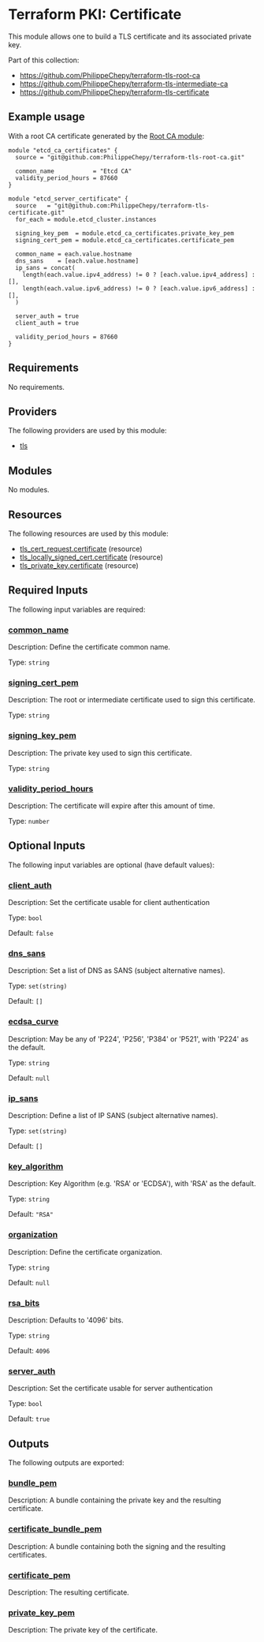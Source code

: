 # Terraform PKI: Certificate

This module allows one to build a TLS certificate and its associated private key.

Part of this collection:
- https://github.com/PhilippeChepy/terraform-tls-root-ca
- https://github.com/PhilippeChepy/terraform-tls-intermediate-ca
- https://github.com/PhilippeChepy/terraform-tls-certificate

## Example usage

With a root CA certificate generated by the [Root CA module](https://github.com/PhilippeChepy/terraform-tls-root-ca):

```
module "etcd_ca_certificates" {
  source = "git@github.com:PhilippeChepy/terraform-tls-root-ca.git"

  common_name           = "Etcd CA"
  validity_period_hours = 87660
}

module "etcd_server_certificate" {
  source   = "git@github.com:PhilippeChepy/terraform-tls-certificate.git"
  for_each = module.etcd_cluster.instances

  signing_key_pem  = module.etcd_ca_certificates.private_key_pem
  signing_cert_pem = module.etcd_ca_certificates.certificate_pem

  common_name = each.value.hostname
  dns_sans    = [each.value.hostname]
  ip_sans = concat(
    length(each.value.ipv4_address) != 0 ? [each.value.ipv4_address] : [],
    length(each.value.ipv6_address) != 0 ? [each.value.ipv6_address] : [],
  )

  server_auth = true
  client_auth = true

  validity_period_hours = 87660
}
```

<!-- BEGIN_TF_DOCS -->
## Requirements

No requirements.

## Providers

The following providers are used by this module:

- <a name="provider_tls"></a> [tls](#provider\_tls)

## Modules

No modules.

## Resources

The following resources are used by this module:

- [tls_cert_request.certificate](https://registry.terraform.io/providers/hashicorp/tls/latest/docs/resources/cert_request) (resource)
- [tls_locally_signed_cert.certificate](https://registry.terraform.io/providers/hashicorp/tls/latest/docs/resources/locally_signed_cert) (resource)
- [tls_private_key.certificate](https://registry.terraform.io/providers/hashicorp/tls/latest/docs/resources/private_key) (resource)

## Required Inputs

The following input variables are required:

### <a name="input_common_name"></a> [common\_name](#input\_common\_name)

Description: Define the certificate common name.

Type: `string`

### <a name="input_signing_cert_pem"></a> [signing\_cert\_pem](#input\_signing\_cert\_pem)

Description: The root or intermediate certificate used to sign this certificate.

Type: `string`

### <a name="input_signing_key_pem"></a> [signing\_key\_pem](#input\_signing\_key\_pem)

Description: The private key used to sign this certificate.

Type: `string`

### <a name="input_validity_period_hours"></a> [validity\_period\_hours](#input\_validity\_period\_hours)

Description: The certificate will expire after this amount of time.

Type: `number`

## Optional Inputs

The following input variables are optional (have default values):

### <a name="input_client_auth"></a> [client\_auth](#input\_client\_auth)

Description: Set the certificate usable for client authentication

Type: `bool`

Default: `false`

### <a name="input_dns_sans"></a> [dns\_sans](#input\_dns\_sans)

Description: Set a list of DNS as SANS (subject alternative names).

Type: `set(string)`

Default: `[]`

### <a name="input_ecdsa_curve"></a> [ecdsa\_curve](#input\_ecdsa\_curve)

Description: May be any of 'P224', 'P256', 'P384' or 'P521', with 'P224' as the default.

Type: `string`

Default: `null`

### <a name="input_ip_sans"></a> [ip\_sans](#input\_ip\_sans)

Description: Define a list of IP SANS (subject alternative names).

Type: `set(string)`

Default: `[]`

### <a name="input_key_algorithm"></a> [key\_algorithm](#input\_key\_algorithm)

Description: Key Algorithm (e.g. 'RSA' or 'ECDSA'), with 'RSA' as the default.

Type: `string`

Default: `"RSA"`

### <a name="input_organization"></a> [organization](#input\_organization)

Description: Define the certificate organization.

Type: `string`

Default: `null`

### <a name="input_rsa_bits"></a> [rsa\_bits](#input\_rsa\_bits)

Description: Defaults to '4096' bits.

Type: `string`

Default: `4096`

### <a name="input_server_auth"></a> [server\_auth](#input\_server\_auth)

Description: Set the certificate usable for server authentication

Type: `bool`

Default: `true`

## Outputs

The following outputs are exported:

### <a name="output_bundle_pem"></a> [bundle\_pem](#output\_bundle\_pem)

Description: A bundle containing the private key and the resulting certificate.

### <a name="output_certificate_bundle_pem"></a> [certificate\_bundle\_pem](#output\_certificate\_bundle\_pem)

Description: A bundle containing both the signing and the resulting certificates.

### <a name="output_certificate_pem"></a> [certificate\_pem](#output\_certificate\_pem)

Description: The resulting certificate.

### <a name="output_private_key_pem"></a> [private\_key\_pem](#output\_private\_key\_pem)

Description: The private key of the certificate.
<!-- END_TF_DOCS -->